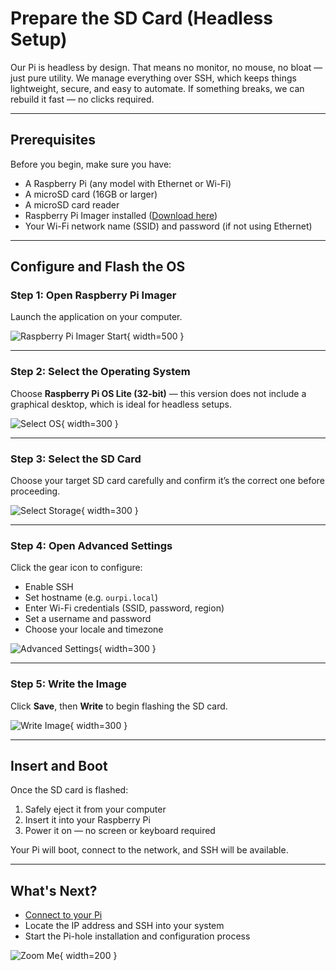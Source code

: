 # Prepare the SD Card (Headless Setup)

Our Pi is headless by design. That means no monitor, no mouse, no bloat — just pure utility. We manage everything over SSH, which keeps things lightweight, secure, and easy to automate. If something breaks, we can rebuild it fast — no clicks required.

---

## Prerequisites

Before you begin, make sure you have:

- A Raspberry Pi (any model with Ethernet or Wi-Fi)
- A microSD card (16GB or larger)
- A microSD card reader
- Raspberry Pi Imager installed ([Download here](https://www.raspberrypi.com/software/))
- Your Wi-Fi network name (SSID) and password (if not using Ethernet)

---

## Configure and Flash the OS

### Step 1: Open Raspberry Pi Imager

Launch the application on your computer.

![Raspberry Pi Imager Start](../assets/imager_start.png){ width=500 }

---

### Step 2: Select the Operating System

Choose **Raspberry Pi OS Lite (32-bit)** — this version does not include a graphical desktop, which is ideal for headless setups.

![Select OS](../assets/imager-lite.png){ width=300 }

---

### Step 3: Select the SD Card

Choose your target SD card carefully and confirm it’s the correct one before proceeding.

![Select Storage](../assets/imager-storage.png){ width=300 }

---

### Step 4: Open Advanced Settings

Click the gear icon to configure:

- Enable SSH
- Set hostname (e.g. `ourpi.local`)
- Enter Wi-Fi credentials (SSID, password, region)
- Set a username and password
- Choose your locale and timezone

![Advanced Settings](../assets/imager-settings.png){ width=300 }

---

### Step 5: Write the Image

Click **Save**, then **Write** to begin flashing the SD card.

![Write Image](../assets/imager-write.png){ width=300 }

---

## Insert and Boot

Once the SD card is flashed:

1. Safely eject it from your computer
2. Insert it into your Raspberry Pi
3. Power it on — no screen or keyboard required

Your Pi will boot, connect to the network, and SSH will be available.

---

## What's Next?

- [Connect to your Pi](connect.md)
- Locate the IP address and SSH into your system
- Start the Pi-hole installation and configuration process


![Zoom Me](../assets/imager_start.png){ width=200 }
